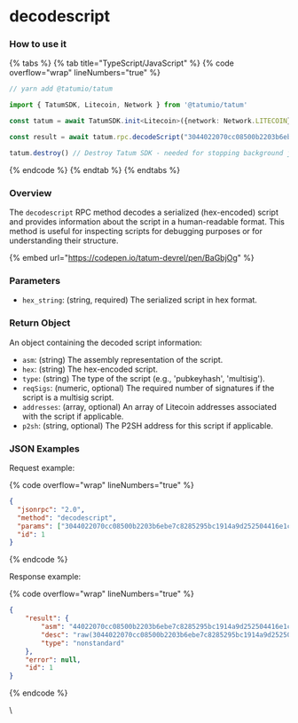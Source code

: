 # decodescript

### How to use it

{% tabs %}
{% tab title="TypeScript/JavaScript" %}
{% code overflow="wrap" lineNumbers="true" %}
```typescript
// yarn add @tatumio/tatum

import { TatumSDK, Litecoin, Network } from '@tatumio/tatum'

const tatum = await TatumSDK.init<Litecoin>({network: Network.LITECOIN})

const result = await tatum.rpc.decodeScript("3044022070cc08500b2203b6ebe7c8285295bc1914a9d252504416e1cde4de4a7dc6c3c8022079af2be6db34efcf147e86a4cbf61cf9995106e5b5e95270d47c40b082052c8501")

tatum.destroy() // Destroy Tatum SDK - needed for stopping background jobs
```
{% endcode %}
{% endtab %}
{% endtabs %}

### Overview

The `decodescript` RPC method decodes a serialized (hex-encoded) script and provides information about the script in a human-readable format. This method is useful for inspecting scripts for debugging purposes or for understanding their structure.

{% embed url="https://codepen.io/tatum-devrel/pen/BaGbjOg" %}

### Parameters

* `hex_string`: (string, required) The serialized script in hex format.

### Return Object

An object containing the decoded script information:

* `asm`: (string) The assembly representation of the script.
* `hex`: (string) The hex-encoded script.
* `type`: (string) The type of the script (e.g., 'pubkeyhash', 'multisig').
* `reqSigs`: (numeric, optional) The required number of signatures if the script is a multisig script.
* `addresses`: (array, optional) An array of Litecoin addresses associated with the script if applicable.
* `p2sh`: (string, optional) The P2SH address for this script if applicable.

### JSON Examples

Request example:

{% code overflow="wrap" lineNumbers="true" %}
```json
{
  "jsonrpc": "2.0",
  "method": "decodescript",
  "params": ["3044022070cc08500b2203b6ebe7c8285295bc1914a9d252504416e1cde4de4a7dc6c3c8022079af2be6db34efcf147e86a4cbf61cf9995106e5b5e95270d47c40b082052c8501"],
  "id": 1
}
```
{% endcode %}

Response example:

{% code overflow="wrap" lineNumbers="true" %}
```json
{
    "result": {
        "asm": "44022070cc08500b2203b6ebe7c8285295bc1914a9d252504416e1cde4de4a7dc6c3c8022079af2be6db34efcf147e86 OP_MAX OP_UNKNOWN OP_UNKNOWN [error]",
        "desc": "raw(3044022070cc08500b2203b6ebe7c8285295bc1914a9d252504416e1cde4de4a7dc6c3c8022079af2be6db34efcf147e86a4cbf61cf9995106e5b5e95270d47c40b082052c8501)#3x5hf724",
        "type": "nonstandard"
    },
    "error": null,
    "id": 1
}
```
{% endcode %}

\
